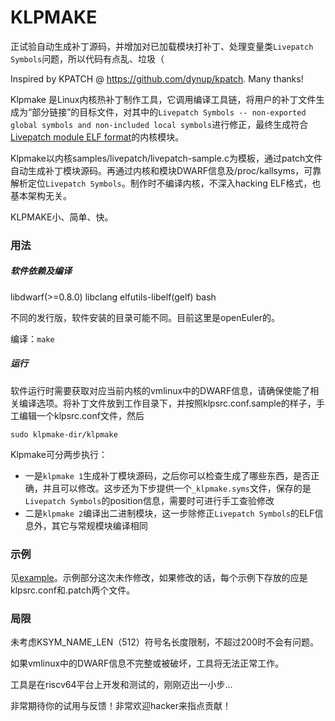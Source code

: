 # KLPMAKE

正试验自动生成补丁源码，并增加对已加载模块打补丁、处理变量类`Livepatch Symbols`问题，所以代码有点乱、垃圾（

Inspired by KPATCH @ https://github.com/dynup/kpatch. Many thanks!

Klpmake 是Linux内核热补丁制作工具，它调用编译工具链，将用户的补丁文件生成为“部分链接”的目标文件，对其中的`Livepatch Symbols -- non-exported global symbols and non-included local symbols`进行修正，最终生成符合[Livepatch module ELF format](https://www.kernel.org/doc/html/latest/livepatch/module-elf-format.html)的内核模块。

Klpmake以内核samples/livepatch/livepatch-sample.c为模板，通过patch文件自动生成补丁模块源码。再通过内核和模块DWARF信息及/proc/kallsyms，可靠解析定位`Livepatch Symbols`。制作时不编译内核，不深入hacking ELF格式，也基本架构无关。

KLPMAKE小、简单、快。

### 用法

##### 软件依赖及编译

libdwarf(>=0.8.0) libclang elfutils-libelf(gelf) bash

不同的发行版，软件安装的目录可能不同。目前这里是openEuler的。

编译：`make`

##### 运行

软件运行时需要获取对应当前内核的vmlinux中的DWARF信息，请确保使能了相关编译选项。将补丁文件放到工作目录下，并按照klpsrc.conf.sample的样子，手工编辑一个klpsrc.conf文件，然后
```
sudo klpmake-dir/klpmake
```

Klpmake可分两步执行：
 - 一是`klpmake 1`生成补丁模块源码，之后你可以检查生成了哪些东西，是否正确，并且可以修改。这步还为下步提供一个`_klpmake.syms`文件，保存的是`Livepatch Symbols`的position信息，需要时可进行手工查验修改
 - 二是`klpmake 2`编译出二进制模块，这一步除修正`Livepatch Symbols`的ELF信息外，其它与常规模块编译相同

### 示例

见[example](example/readme.md)。示例部分这次未作修改，如果修改的话，每个示例下存放的应是klpsrc.conf和.patch两个文件。

### 局限

未考虑KSYM_NAME_LEN（512）符号名长度限制，不超过200时不会有问题。

如果vmlinux中的DWARF信息不完整或被破坏，工具将无法正常工作。

工具是在riscv64平台上开发和测试的，刚刚迈出一小步...

非常期待你的试用与反馈！非常欢迎hacker来指点贡献！

